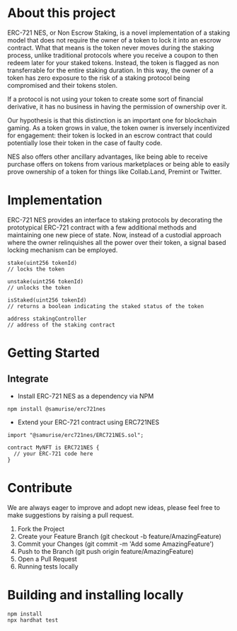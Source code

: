 # About this project

ERC-721 NES, or Non Escrow Staking, is a novel implementation of a staking model that does not require the owner of a token to lock it into an escrow contract. What that means is the token never moves during the staking process, unlike traditional protocols where you receive a coupon to then redeem later for your staked tokens. Instead, the token is flagged as non transferrable for the entire staking duration. In this way, the owner of a token has zero exposure to the risk of a staking protocol being compromised and their tokens stolen.

If a protocol is not using your token to create some sort of financial derivative, it has no business in having the permission of ownership over it.

Our hypothesis is that this distinction is an important one for blockchain gaming. As a token grows in value, the token owner is inversely incentivized for engagement: their token is locked in an escrow contract that could potentially lose their token in the case of faulty code.

NES also offers other ancillary advantages, like being able to receive purchase offers on tokens from various marketplaces or being able to easily prove ownership of a token for things like Collab.Land, Premint or Twitter.

# Implementation

ERC-721 NES provides an interface to staking protocols by decorating the prototypical ERC-721 contract with a few additional methods and maintaining one new piece of state. Now, instead of a custodial approach where the owner relinquishes all the power over their token, a signal based locking mechanism can be employed.

```
stake(uint256 tokenId)
// locks the token

unstake(uint256 tokenId)
// unlocks the token

isStaked(uint256 tokenId)
// returns a boolean indicating the staked status of the token

address stakingController
// address of the staking contract
```

# Getting Started
## Integrate
- Install ERC-721 NES as a dependency via NPM

```npm install @samurise/erc721nes```

- Extend your ERC-721 contract using ERC721NES

```
import "@samurise/erc721nes/ERC721NES.sol";

contract MyNFT is ERC721NES {
  // your ERC-721 code here
}
```

# Contribute
We are always eager to improve and adopt new ideas, please feel free to make suggestions by raising a pull request.

1. Fork the Project
2. Create your Feature Branch (git checkout -b feature/AmazingFeature)
3. Commit your Changes (git commit -m 'Add some AmazingFeature')
4. Push to the Branch (git push origin feature/AmazingFeature)
5. Open a Pull Request
6. Running tests locally

# Building and installing locally
```
npm install
npx hardhat test
```
